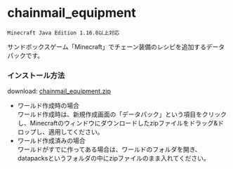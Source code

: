 # chainmail_equipment
`Minecraft Java Edition 1.16.0以上対応`

サンドボックスゲーム「Minecraft」でチェーン装備のレシピを追加するデータパックです。  

### インストール方法
download: [chainmail_equipment.zip](https://github.com/grakeice/chainmail-equipment/releases/download/v1.0.0/chainmail_equipment.zip)  
- ワールド作成時の場合  
ワールド作成時は、新規作成画面の「データパック」という項目をクリックし、Minecraftのウィンドウにダウンロードしたzipファイルをドラッグ&ドロップし、適用してください。
- ワールド作成済みの場合  
ワールドがすでに作ってある場合は、ワールドのフォルダを開き、datapacksというフォルダの中にzipファイルのまま入れてください。